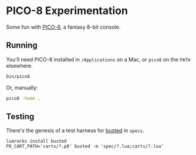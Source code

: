 # PICO-8 Experimentation

Some fun with [PICO-8](https://www.lexaloffle.com/pico-8.php), a fantasy 8-bit console.

## Running

You'll need PICO-8 installed in `/Applications` on a Mac, or `pico8` on the `PATH` elsewhere.

```bash
bin/pico8
```

Or, manually:
```bash
pico8 -home .
```

## Testing

There's the genesis of a test harness for [busted]() in `specs`.

    luarocks install busted
    P8_CART_PATH='carts/?.p8' busted -m 'spec/?.lua;carts/?.lua'
